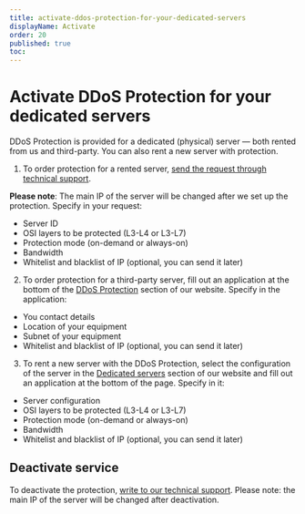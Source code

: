 ```yaml
---
title: activate-ddos-protection-for-your-dedicated-servers
displayName: Activate
order: 20
published: true
toc:
---
```

# Activate DDoS Protection for your dedicated servers

DDoS Protection is provided for a dedicated (physical) server — both rented from us and third-party. You can also rent a new server with protection.

1. To order protection for a rented server, <a href="https://gcore.com/docs/hosting/contact-our-technical-support" target="_blank">send the request through technical support</a>. 

**Please note**: The main IP of the server will be changed after we set up the protection. Specify in your request:

- Server ID
- OSI layers to be protected (L3-L4 or L3-L7)
- Protection mode (on-demand or always-on)
- Bandwidth
- Whitelist and blacklist of IP (optional, you can send it later)

2. To order protection for a third-party server, fill out an application at the bottom of the <a href="https://gcore.com/ddos-protection-for-servers/" target="_blank">DDoS Protection</a> section of our website. Specify in the application:

- You contact details
- Location of your equipment
- Subnet of your equipment
- Whitelist and blacklist of IP (optional, you can send it later)

3. To rent a new server with the DDoS Protection, select the configuration of the server in the <a href="https://gcore.com/hosting/dedicated/" target="_blank">Dedicated servers</a> section of our website and fill out an application at the bottom of the page. Specify in it:

- Server configuration
- OSI layers to be protected (L3-L4 or L3-L7)
- Protection mode (on-demand or always-on)
- Bandwidth
- Whitelist and blacklist of IP (optional, you can send it later)

## Deactivate service

To deactivate the protection, <a href="https://gcore.com/docs/hosting/contact-our-technical-support" target="_blank">write to our technical support</a>. Please note: the main IP of the server will be changed after deactivation.
